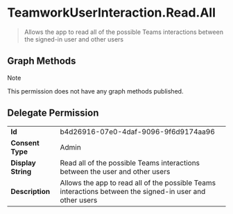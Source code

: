 # TeamworkUserInteraction.Read.All

> Allows the app to read all of the possible Teams interactions between the signed-in user and other users
## Graph Methods

> [!NOTE]
> This permission does not have any graph methods published.

## Delegate Permission
|||
|-|-|
|**Id**|b4d26916-07e0-4daf-9096-9f6d9174aa96|
|**Consent Type**|Admin|
|**Display String**|Read all of the possible Teams interactions between the user and other users|
|**Description**|Allows the app to read all of the possible Teams interactions between the signed-in user and other users|
